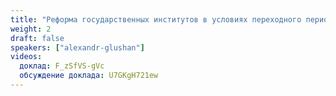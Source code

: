 ```yaml
---
title: "Реформа государственных институтов в условиях переходного периода"
weight: 2
draft: false
speakers: ["alexandr-glushan"]
videos:
  доклад: F_zSfVS-gVc
  обсуждение доклада: U7GKgH721ew
---
```

